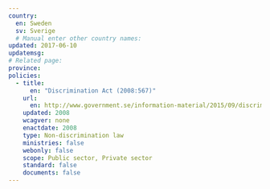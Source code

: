 ```yaml
---
country:
  en: Sweden
  sv: Sverige
  # Manual enter other country names:
updated: 2017-06-10
updatemsg:
# Related page:
province:
policies:
  - title:
      en: "Discrimination Act (2008:567)"
    url:
      en: http://www.government.se/information-material/2015/09/discrimination-act-2008567/
    updated: 2008
    wcagver: none
    enactdate: 2008
    type: Non-discrimination law
    ministries: false
    webonly: false
    scope: Public sector, Private sector
    standard: false
    documents: false
---
```

